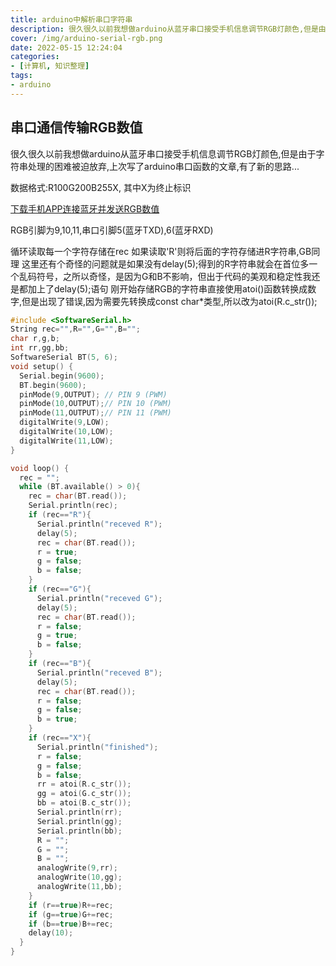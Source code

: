 ```yaml
---
title: arduino中解析串口字符串
description: 很久很久以前我想做arduino从蓝牙串口接受手机信息调节RGB灯颜色,但是由于字符串处理的困难被迫放弃,上次写了arduino串口函数的文章,有了新的思路...
cover: /img/arduino-serial-rgb.png
date: 2022-05-15 12:24:04
categories: 
- [计算机, 知识整理]
tags:
- arduino
---
```

## 串口通信传输RGB数值

很久很久以前我想做arduino从蓝牙串口接受手机信息调节RGB灯颜色,但是由于字符串处理的困难被迫放弃,上次写了arduino串口函数的文章,有了新的思路...

数据格式:R100G200B255X, 其中X为终止标识

[下载手机APP连接蓝牙并发送RGB数值](base.apk "APP")

RGB引脚为9,10,11,串口引脚5(蓝牙TXD),6(蓝牙RXD)

循环读取每一个字符存储在rec
如果读取'R'则将后面的字符存储进R字符串,GB同理
这里还有个奇怪的问题就是如果没有delay(5);得到的R字符串就会在首位多一个乱码符号，之所以奇怪，是因为G和B不影响，但出于代码的美观和稳定性我还是都加上了delay(5);语句
刚开始存储RGB的字符串直接使用atoi()函数转换成数字,但是出现了错误,因为需要先转换成const char*类型,所以改为atoi(R.c_str());

```c
#include <SoftwareSerial.h>
String rec="",R="",G="",B="";
char r,g,b;
int rr,gg,bb;
SoftwareSerial BT(5, 6);
void setup() {
  Serial.begin(9600);
  BT.begin(9600);
  pinMode(9,OUTPUT); // PIN 9 (PWM)
  pinMode(10,OUTPUT);// PIN 10 (PWM) 
  pinMode(11,OUTPUT);// PIN 11 (PWM)
  digitalWrite(9,LOW);
  digitalWrite(10,LOW);
  digitalWrite(11,LOW);
}

void loop() {
  rec = "";
  while (BT.available() > 0){
    rec = char(BT.read());
    Serial.println(rec);
    if (rec=="R"){
      Serial.println("receved R");
      delay(5);
      rec = char(BT.read());
      r = true;
      g = false;
      b = false;
    }
    if (rec=="G"){
      Serial.println("receved G");
      delay(5);
      rec = char(BT.read());
      r = false;
      g = true;
      b = false;
    }
    if (rec=="B"){
      Serial.println("receved B");
      delay(5);
      rec = char(BT.read());
      r = false;
      g = false;
      b = true;
    }
    if (rec=="X"){
      Serial.println("finished");
      r = false;
      g = false;
      b = false;
      rr = atoi(R.c_str());
      gg = atoi(G.c_str());
      bb = atoi(B.c_str());
      Serial.println(rr);
      Serial.println(gg);
      Serial.println(bb);
      R = "";
      G = "";
      B = "";
      analogWrite(9,rr);
      analogWrite(10,gg);
      analogWrite(11,bb);
    }
    if (r==true)R+=rec;
    if (g==true)G+=rec;
    if (b==true)B+=rec;
    delay(10);
  }
}

```
